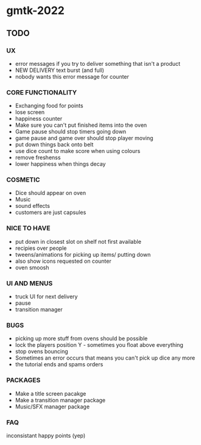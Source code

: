 # gmtk-2022

## TODO

### UX
* error messages if you try to deliver something that isn't a product
* NEW DELIVERY text burst (and full)
* nobody wants this error message for counter

### CORE FUNCTIONALITY
* Exchanging food for points
* lose screen
* happiness counter
* Make sure you can't put finished items into the oven
* Game pause should stop timers going down
* game pause and game over should stop player moving
* put down things back onto belt
* use dice count to make score when using colours
* remove freshenss
* lower happiness when things decay

### COSMETIC
* Dice should appear on oven
* Music
* sound effects
* customers are just capsules

### NICE TO HAVE
* put down in closest slot on shelf not first available
* recipies over people
* tweens/animations for picking up items/ putting down
* also show icons requested on counter
* oven smoosh

### UI AND MENUS
* truck UI for next delivery
* pause
* transition manager

### BUGS
* picking up more stuff from ovens should be possible
* lock the players position Y - sometimes you float above everything
* stop ovens bouncing
* Sometimes an error occurs that means you can't pick up dice any more
* the tutorial ends and spams orders

### PACKAGES
* Make a title screen pacakge
* Make a transition manager package
* Music/SFX manager package


### FAQ
inconsistant happy points (yep)